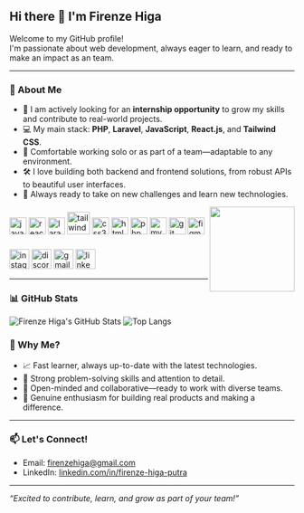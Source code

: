## Hi there 👋 I'm Firenze Higa

Welcome to my GitHub profile!  
I'm passionate about web development, always eager to learn, and ready to make an impact as an team.

---

### 🚀 About Me
- 🌱 I am actively looking for an **internship opportunity** to grow my skills and contribute to real-world projects.
- 💻 My main stack: **PHP**, **Laravel**, **JavaScript**, **React.js**, and **Tailwind CSS**.
- 🤝 Comfortable working solo or as part of a team—adaptable to any environment.
- 🛠️ I love building both backend and frontend solutions, from robust APIs to beautiful user interfaces.
- 💬 Always ready to take on new challenges and learn new technologies.


<img align="right" height="150" src="https://media1.tenor.com/m/LiqhUEDmWcAAAAAC/cute.gif"  />

###

<div align="left">
  <img src="https://cdn.jsdelivr.net/gh/devicons/devicon/icons/javascript/javascript-original.svg" height="30" alt="javascript logo"  />
  <img src="https://cdn.jsdelivr.net/gh/devicons/devicon/icons/react/react-original.svg" height="30" alt="react logo"  />
  <img src="https://cdn.jsdelivr.net/gh/devicons/devicon/icons/laravel/laravel-original.svg" height="30" alt="laravel logo"  />
  <img src="https://cdn.jsdelivr.net/gh/devicons/devicon/icons/tailwindcss/tailwindcss-original-wordmark.svg" height="40" alt="tailwindcss logo"  />
  <img src="https://cdn.jsdelivr.net/gh/devicons/devicon/icons/css3/css3-original.svg" height="30" alt="css3 logo"  />
  <img src="https://cdn.jsdelivr.net/gh/devicons/devicon/icons/html5/html5-original.svg" height="30" alt="html5 logo"  />
  <img src="https://cdn.jsdelivr.net/gh/devicons/devicon/icons/php/php-original.svg" height="30" alt="php logo"  />
  <img src="https://cdn.jsdelivr.net/gh/devicons/devicon/icons/mysql/mysql-original.svg" height="30" alt="mysql logo"  />
  <img src="https://cdn.jsdelivr.net/gh/devicons/devicon/icons/git/git-original.svg" height="30" alt="git logo"  />
  <img src="https://cdn.jsdelivr.net/gh/devicons/devicon/icons/figma/figma-original.svg" height="30" alt="figma logo"  />
</div>


###

<div align="left">

  <img src="https://img.shields.io/static/v1?message=Instagram&logo=instagram&label=&color=E4405F&logoColor=white&labelColor=&style=for-the-badge" height="35" alt="instagram logo"  />
  <img src="https://img.shields.io/static/v1?message=Discord&logo=discord&label=&color=7289DA&logoColor=white&labelColor=&style=for-the-badge" height="35" alt="discord logo"  />
  <img src="https://img.shields.io/static/v1?message=Gmail&logo=gmail&label=&color=D14836&logoColor=white&labelColor=&style=for-the-badge" height="35" alt="gmail logo"  />
  <img src="https://img.shields.io/static/v1?message=LinkedIn&logo=linkedin&label=&color=0077B5&logoColor=white&labelColor=&style=for-the-badge" height="35" alt="linkedin logo"  />
</div>

---

### 📊 GitHub Stats

![Firenze Higa's GitHub Stats](https://github-readme-stats.vercel.app/api?username=firenzehiga&show_icons=true&theme=radical&count_private=true)
![Top Langs](https://github-readme-stats.vercel.app/api/top-langs/?username=firenzehiga&layout=compact&theme=radical)

### 💼 Why Me?
- 📈 Fast learner, always up-to-date with the latest technologies.
- 🧩 Strong problem-solving skills and attention to detail.
- 🤲 Open-minded and collaborative—ready to work with diverse teams.
- 🌟 Genuine enthusiasm for building real products and making a difference.

---

### 📫 Let's Connect!
- Email: [firenzehiga@gmail.com](mailto:firenzehiga@gmail.com)
- LinkedIn: [linkedin.com/in/firenze-higa-putra](https://www.linkedin.com/in/firenze-higa-putra-286043290/)

---

_“Excited to contribute, learn, and grow as part of your team!”_

<!--
**firenzehiga/firenzehiga** is a ✨ _special_ ✨ repository because its `README.md` (this file) appears on your GitHub profile.
-->

